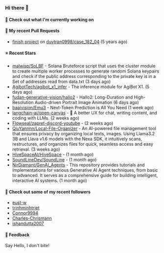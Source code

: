 ### Hi there 👋

#### 👷 Check out what I'm currently working on

#### 🔨 My recent Pull Requests

- [finish project](https://github.com/duytran0998/case_182_04/pull/1) on [duytran0998/case_182_04](https://github.com/duytran0998/case_182_04) (5 years ago)

#### ⭐ Recent Stars

- [malwisp/SoLBF](https://github.com/malwisp/SoLBF) - Solana Bruteforce script that uses the cluster module to create multiple worker processes to generate random Solana keypairs and check if the public address corresponding to the private key is in a Set of addresses read from data.txt (3 days ago)
- [AgibotTech/agibot_x1_infer](https://github.com/AgibotTech/agibot_x1_infer) - The inference module for AgiBot X1. (5 days ago)
- [fudan-generative-vision/hallo2](https://github.com/fudan-generative-vision/hallo2) - Hallo2: Long-Duration and High-Resolution Audio-driven Portrait Image Animation (6 days ago)
- [baaivision/Emu3](https://github.com/baaivision/Emu3) - Next-Token Prediction is All You Need (1 week ago)
- [langchain-ai/open-canvas](https://github.com/langchain-ai/open-canvas) - 📃 A better UX for chat, writing content, and coding with LLMs. (2 weeks ago)
- [Flowseal/zapret-discord-youtube](https://github.com/Flowseal/zapret-discord-youtube) -  (2 weeks ago)
- [QiuYannnn/Local-File-Organizer](https://github.com/QiuYannnn/Local-File-Organizer) - An AI-powered file management tool that ensures privacy by organizing local texts, images. Using Llama3.2 3B and Llava v1.6 models with the Nexa SDK, it intuitively scans, restructures, and organizes files for quick, seamless access and easy retrieval. (3 weeks ago)
- [HiveSpaceAI/HiveSpace](https://github.com/HiveSpaceAI/HiveSpace) -  (1 month ago)
- [SoundLineDev/SoundLine](https://github.com/SoundLineDev/SoundLine) -  (1 month ago)
- [NirDiamant/GenAI_Agents](https://github.com/NirDiamant/GenAI_Agents) - This repository provides tutorials and implementations for various Generative AI Agent techniques, from basic to advanced. It serves as a comprehensive guide for building intelligent, interactive AI systems. (1 month ago)

#### 👯 Check out some of my recent followers

- [eust-w](https://github.com/eust-w)
- [trinhminhtriet](https://github.com/trinhminhtriet)
- [Connor9994](https://github.com/Connor9994)
- [Charles-Chrismann](https://github.com/Charles-Chrismann)
- [ishandutta2007](https://github.com/ishandutta2007)

#### 💬 Feedback

Say Hello, I don't bite!